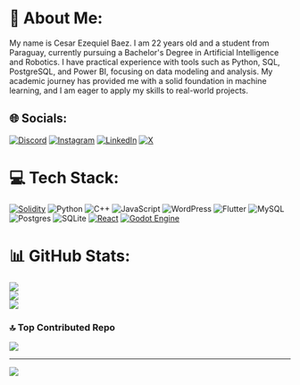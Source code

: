 # 💫 About Me:
My name is Cesar Ezequiel Baez. I am 22 years old and a student from Paraguay, currently pursuing a Bachelor's Degree in Artificial Intelligence and Robotics. I have practical experience with tools such as Python, SQL, PostgreSQL, and Power BI, focusing on data modeling and analysis. My academic journey has provided me with a solid foundation in machine learning, and I am eager to apply my skills to real-world projects.<br>


## 🌐 Socials:
[![Discord](https://img.shields.io/badge/Discord-%237289DA.svg?logo=discord&logoColor=white)](https://discord.gg/pokogg) [![Instagram](https://img.shields.io/badge/Instagram-%23E4405F.svg?logo=Instagram&logoColor=white)](https://instagram.com/baezc_esar) [![LinkedIn](https://img.shields.io/badge/LinkedIn-%230077B5.svg?logo=linkedin&logoColor=white)](https://www.linkedin.com/in/ezeqbaez) [![X](https://img.shields.io/badge/X-black.svg?logo=X&logoColor=white)](https://x.com/@BaezCesar7) 

# 💻 Tech Stack:
[![Solidity](https://img.shields.io/badge/Solidity-363636?logo=solidity&logoColor=fff)](#)
![Python](https://img.shields.io/badge/python-3670A0?style=plastic&logo=python&logoColor=ffdd54) ![C++](https://img.shields.io/badge/c++-%2300599C.svg?style=plastic&logo=c%2B%2B&logoColor=white) ![JavaScript](https://img.shields.io/badge/node.js-6DA55F?style=plastic&logo=node.js&logoColor=white) ![WordPress](https://img.shields.io/badge/WordPress-%23117AC9.svg?style=plastic&logo=WordPress&logoColor=white) ![Flutter](https://img.shields.io/badge/Flutter-%2302569B.svg?style=plastic&logo=Flutter&logoColor=white) ![MySQL](https://img.shields.io/badge/mysql-4479A1.svg?style=plastic&logo=mysql&logoColor=white) ![Postgres](https://img.shields.io/badge/postgres-%23316192.svg?style=plastic&logo=postgresql&logoColor=white) ![SQLite](https://img.shields.io/badge/git-%23F05033.svg?style=plastic&logo=git&logoColor=white)
[![React](https://img.shields.io/badge/React-%2320232a.svg?logo=react&logoColor=%2361DAFB)](#)
[![Godot Engine](https://img.shields.io/badge/Godot-%23FFFFFF.svg?logo=godot-engine)](#)
# 📊 GitHub Stats:
![](https://github-readme-stats.vercel.app/api?username=Pokog7&theme=shades-of-purple&hide_border=false&include_all_commits=false&count_private=false)<br/>
![](https://github-readme-streak-stats.herokuapp.com/?user=Pokog7&theme=shades-of-purple&hide_border=false)<br/>
![](https://github-readme-stats.vercel.app/api/top-langs/?username=Pokog7&theme=shades-of-purple&hide_border=false&include_all_commits=false&count_private=false&layout=compact)

### 🔝 Top Contributed Repo
![](https://github-contributor-stats.vercel.app/api?username=Pokog7&limit=5&theme=shades-of-purple&combine_all_yearly_contributions=true)

---
[![](https://visitcount.itsvg.in/api?id=Pokog7&icon=5&color=6)](https://visitcount.itsvg.in)

<!-- Proudly created with GPRM ( https://gprm.itsvg.in ) -->

